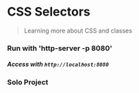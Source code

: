 # CSS Selectors
> Learning more about CSS and classes

### Run with 'http-server -p 8080'  
##### Access with `http://localhost:8080`

### Solo Project